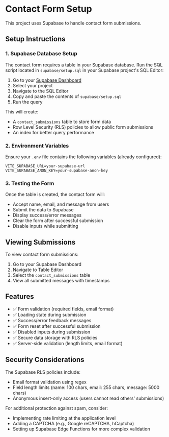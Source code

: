 # Contact Form Setup

This project uses Supabase to handle contact form submissions.

## Setup Instructions

### 1. Supabase Database Setup

The contact form requires a table in your Supabase database. Run the SQL script located in `supabase/setup.sql` in your Supabase project's SQL Editor:

1. Go to your [Supabase Dashboard](https://app.supabase.com)
2. Select your project
3. Navigate to the SQL Editor
4. Copy and paste the contents of `supabase/setup.sql`
5. Run the query

This will create:
- A `contact_submissions` table to store form data
- Row Level Security (RLS) policies to allow public form submissions
- An index for better query performance

### 2. Environment Variables

Ensure your `.env` file contains the following variables (already configured):

```
VITE_SUPABASE_URL=your-supabase-url
VITE_SUPABASE_ANON_KEY=your-supabase-anon-key
```

### 3. Testing the Form

Once the table is created, the contact form will:
- Accept name, email, and message from users
- Submit the data to Supabase
- Display success/error messages
- Clear the form after successful submission
- Disable inputs while submitting

## Viewing Submissions

To view contact form submissions:
1. Go to your Supabase Dashboard
2. Navigate to Table Editor
3. Select the `contact_submissions` table
4. View all submitted messages with timestamps

## Features

- ✅ Form validation (required fields, email format)
- ✅ Loading state during submission
- ✅ Success/error feedback messages
- ✅ Form reset after successful submission
- ✅ Disabled inputs during submission
- ✅ Secure data storage with RLS policies
- ✅ Server-side validation (length limits, email format)

## Security Considerations

The Supabase RLS policies include:
- Email format validation using regex
- Field length limits (name: 100 chars, email: 255 chars, message: 5000 chars)
- Anonymous insert-only access (users cannot read others' submissions)

For additional protection against spam, consider:
- Implementing rate limiting at the application level
- Adding a CAPTCHA (e.g., Google reCAPTCHA, hCaptcha)
- Setting up Supabase Edge Functions for more complex validation

